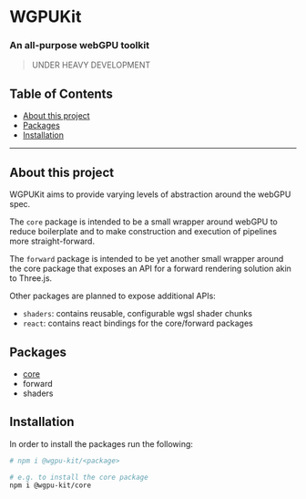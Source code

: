 # WGPUKit

### An all-purpose webGPU toolkit

> UNDER HEAVY DEVELOPMENT

## Table of Contents

<!--toc:start-->

- [About this project](#about-this-project)
- [Packages](#packages)
- [Installation](#installation)

<!--toc:end-->

---

## About this project

WGPUKit aims to provide varying levels of abstraction around the webGPU spec.

The `core` package is intended to be a small wrapper around webGPU to reduce boilerplate and
to make construction and execution of pipelines more straight-forward.

The `forward` package is intended to be yet another small wrapper around the core package that
exposes an API for a forward rendering solution akin to Three.js.

Other packages are planned to expose additional APIs:

- `shaders`: contains reusable, configurable wgsl shader chunks
- `react`: contains react bindings for the core/forward packages

## Packages

- [core](packages/core/README.md)
- forward
- shaders

## Installation

In order to install the packages run the following:

```sh
# npm i @wgpu-kit/<package>

# e.g. to install the core package
npm i @wgpu-kit/core
```
